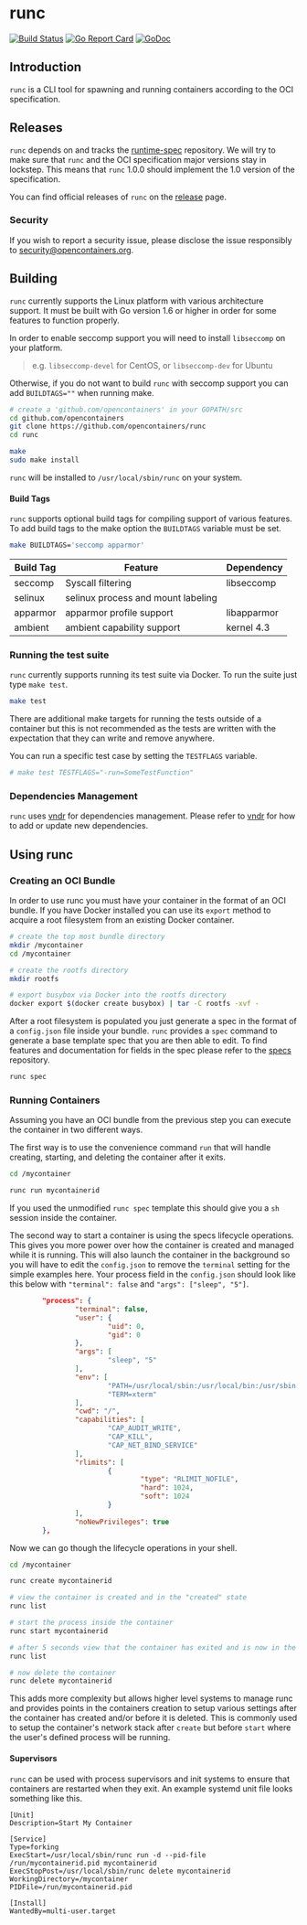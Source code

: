 # runc

[![Build Status](https://travis-ci.org/opencontainers/runc.svg?branch=master)](https://travis-ci.org/opencontainers/runc)
[![Go Report Card](https://goreportcard.com/badge/github.com/opencontainers/runc)](https://goreportcard.com/report/github.com/opencontainers/runc)
[![GoDoc](https://godoc.org/github.com/opencontainers/runc?status.svg)](https://godoc.org/github.com/opencontainers/runc)

## Introduction

`runc` is a CLI tool for spawning and running containers according to the OCI specification.

## Releases

`runc` depends on and tracks the [runtime-spec](https://github.com/opencontainers/runtime-spec) repository.
We will try to make sure that `runc` and the OCI specification major versions stay in lockstep.
This means that `runc` 1.0.0 should implement the 1.0 version of the specification.

You can find official releases of `runc` on the [release](https://github.com/opencontainers/runc/releases) page.

### Security

If you wish to report a security issue, please disclose the issue responsibly
to security@opencontainers.org.

## Building

`runc` currently supports the Linux platform with various architecture support.
It must be built with Go version 1.6 or higher in order for some features to function properly.

In order to enable seccomp support you will need to install `libseccomp` on your platform.
> e.g. `libseccomp-devel` for CentOS, or `libseccomp-dev` for Ubuntu

Otherwise, if you do not want to build `runc` with seccomp support you can add `BUILDTAGS=""` when running make.

```bash
# create a 'github.com/opencontainers' in your GOPATH/src
cd github.com/opencontainers
git clone https://github.com/opencontainers/runc
cd runc

make
sudo make install
```

`runc` will be installed to `/usr/local/sbin/runc` on your system.

#### Build Tags

`runc` supports optional build tags for compiling support of various features.
To add build tags to the make option the `BUILDTAGS` variable must be set.

```bash
make BUILDTAGS='seccomp apparmor'
```

| Build Tag | Feature                            | Dependency  |
|-----------|------------------------------------|-------------|
| seccomp   | Syscall filtering                  | libseccomp  |
| selinux   | selinux process and mount labeling | <none>      |
| apparmor  | apparmor profile support           | libapparmor |
| ambient   | ambient capability support         | kernel 4.3  |


### Running the test suite

`runc` currently supports running its test suite via Docker.
To run the suite just type `make test`.

```bash
make test
```

There are additional make targets for running the tests outside of a container but this is not recommended as the tests are written with the expectation that they can write and remove anywhere.

You can run a specific test case by setting the `TESTFLAGS` variable.

```bash
# make test TESTFLAGS="-run=SomeTestFunction"
```

### Dependencies Management

`runc` uses [vndr](https://github.com/LK4D4/vndr) for dependencies management.
Please refer to [vndr](https://github.com/LK4D4/vndr) for how to add or update
new dependencies.

## Using runc

### Creating an OCI Bundle

In order to use runc you must have your container in the format of an OCI bundle.
If you have Docker installed you can use its `export` method to acquire a root filesystem from an existing Docker container.

```bash
# create the top most bundle directory
mkdir /mycontainer
cd /mycontainer

# create the rootfs directory
mkdir rootfs

# export busybox via Docker into the rootfs directory
docker export $(docker create busybox) | tar -C rootfs -xvf -
```

After a root filesystem is populated you just generate a spec in the format of a `config.json` file inside your bundle.
`runc` provides a `spec` command to generate a base template spec that you are then able to edit.
To find features and documentation for fields in the spec please refer to the [specs](https://github.com/opencontainers/runtime-spec) repository.

```bash
runc spec
```

### Running Containers

Assuming you have an OCI bundle from the previous step you can execute the container in two different ways.

The first way is to use the convenience command `run` that will handle creating, starting, and deleting the container after it exits.

```bash
cd /mycontainer

runc run mycontainerid
```

If you used the unmodified `runc spec` template this should give you a `sh` session inside the container.

The second way to start a container is using the specs lifecycle operations.
This gives you more power over how the container is created and managed while it is running.
This will also launch the container in the background so you will have to edit the `config.json` to remove the `terminal` setting for the simple examples here.
Your process field in the `config.json` should look like this below with `"terminal": false` and `"args": ["sleep", "5"]`.


```json
        "process": {
                "terminal": false,
                "user": {
                        "uid": 0,
                        "gid": 0
                },
                "args": [
                        "sleep", "5"
                ],
                "env": [
                        "PATH=/usr/local/sbin:/usr/local/bin:/usr/sbin:/usr/bin:/sbin:/bin",
                        "TERM=xterm"
                ],
                "cwd": "/",
                "capabilities": [
                        "CAP_AUDIT_WRITE",
                        "CAP_KILL",
                        "CAP_NET_BIND_SERVICE"
                ],
                "rlimits": [
                        {
                                "type": "RLIMIT_NOFILE",
                                "hard": 1024,
                                "soft": 1024
                        }
                ],
                "noNewPrivileges": true
        },
```

Now we can go though the lifecycle operations in your shell.


```bash
cd /mycontainer

runc create mycontainerid

# view the container is created and in the "created" state
runc list

# start the process inside the container
runc start mycontainerid

# after 5 seconds view that the container has exited and is now in the stopped state
runc list

# now delete the container
runc delete mycontainerid
```

This adds more complexity but allows higher level systems to manage runc and provides points in the containers creation to setup various settings after the container has created and/or before it is deleted.
This is commonly used to setup the container's network stack after `create` but before `start` where the user's defined process will be running.

#### Supervisors

`runc` can be used with process supervisors and init systems to ensure that containers are restarted when they exit.
An example systemd unit file looks something like this.

```systemd
[Unit]
Description=Start My Container

[Service]
Type=forking
ExecStart=/usr/local/sbin/runc run -d --pid-file /run/mycontainerid.pid mycontainerid
ExecStopPost=/usr/local/sbin/runc delete mycontainerid
WorkingDirectory=/mycontainer
PIDFile=/run/mycontainerid.pid

[Install]
WantedBy=multi-user.target
```
